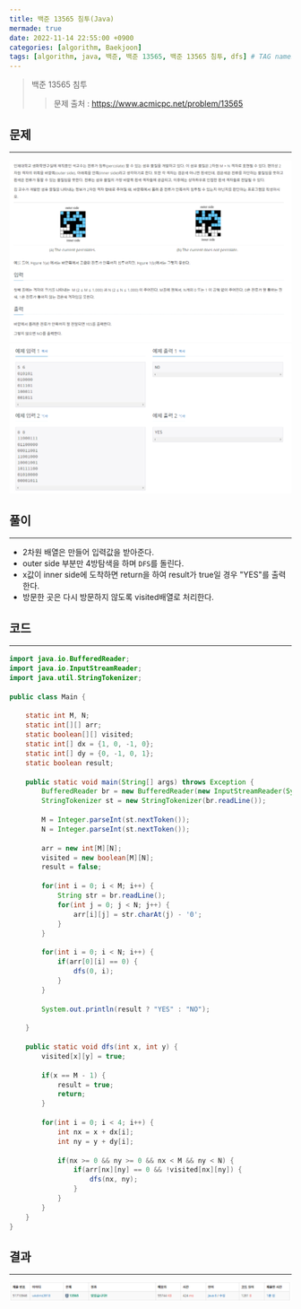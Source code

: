 ```yaml
---
title: 백준 13565 침투(Java)
mermade: true
date: 2022-11-14 22:55:00 +0900
categories: [algorithm, Baekjoon]
tags: [algorithm, java, 백준, 백준 13565, 백준 13565 침투, dfs] # TAG names should always be lowercase
---
```

>백준 13565 침투
>> 문제 출처 : <https://www.acmicpc.net/problem/13565>


## 문제
---
![백준](/assets/img/BOJ/13565.PNG)
![백준](/assets/img/BOJ/13565_2.PNG)

## 풀이
---
- 2차원 배열은 만들어 입력값을 받아준다.
- outer side 부분만 4방탐색을 하며 ```DFS```를 돌린다.
- x값이 inner side에 도착하면 return을 하여 result가 true일 경우 "YES"를 출력한다.
- 방문한 곳은 다시 방문하지 않도록 visited배열로 처리한다.

## 코드
---
```java
import java.io.BufferedReader;
import java.io.InputStreamReader;
import java.util.StringTokenizer;

public class Main {

	static int M, N;
	static int[][] arr;
	static boolean[][] visited;
	static int[] dx = {1, 0, -1, 0};
	static int[] dy = {0, -1, 0, 1};
	static boolean result;
	
	public static void main(String[] args) throws Exception {
		BufferedReader br = new BufferedReader(new InputStreamReader(System.in));
		StringTokenizer st = new StringTokenizer(br.readLine());
		
		M = Integer.parseInt(st.nextToken());
		N = Integer.parseInt(st.nextToken());
		
		arr = new int[M][N];
		visited = new boolean[M][N];
		result = false;
		
		for(int i = 0; i < M; i++) {
			String str = br.readLine();
			for(int j = 0; j < N; j++) {
				arr[i][j] = str.charAt(j) - '0';
			}
		}
		
		for(int i = 0; i < N; i++) {
			if(arr[0][i] == 0) {
				dfs(0, i);
			}		
		}
		
		System.out.println(result ? "YES" : "NO");

	}

	public static void dfs(int x, int y) {
		visited[x][y] = true;		
		
		if(x == M - 1) {
			result = true;
			return;
		}
		
		for(int i = 0; i < 4; i++) {
			int nx = x + dx[i];
			int ny = y + dy[i];
			
			if(nx >= 0 && ny >= 0 && nx < M && ny < N) {
				if(arr[nx][ny] == 0 && !visited[nx][ny]) {
					dfs(nx, ny);
				}
			}
		}	
	}
}
```

## 결과
---
![백준](/assets/img/BOJ/13565_result.PNG)